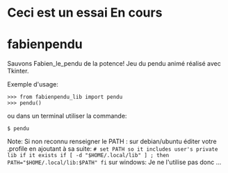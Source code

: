 # Ceci est un essai En cours
# fabienpendu
Sauvons Fabien_le_pendu de la potence!
Jeu du pendu animé réalisé avec Tkinter. 


Exemple d'usage:

    >>> from fabienpendu_lib import pendu
    >>> pendu()

ou dans un terminal utiliser la commande:
```
$ pendu
```
Note: Si non reconnu renseigner le PATH :
    sur debian/ubuntu éditer votre .profile en ajoutant à sa suite:
        ```
          # set PATH so it includes user's private lib if it exists
          if [ -d "$HOME/.local/lib" ] ; then
          PATH="$HOME/.local/lib:$PATH"
          fi
        ```
    sur windows:
        Je ne l'utilise pas donc ...

